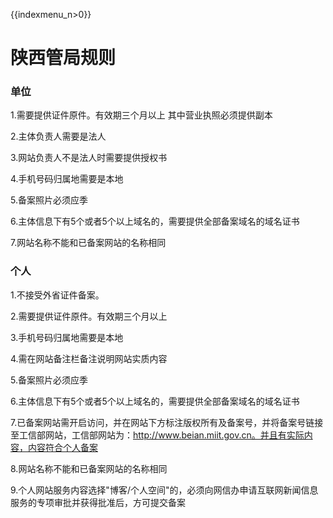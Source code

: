 {{indexmenu_n>0}}

# 陕西管局规则

### 单位

1.需要提供证件原件。有效期三个月以上 其中营业执照必须提供副本                                                                                                            

2.主体负责人需要是法人                                                                                                                                               

3.网站负责人不是法人时需要提供授权书                                                                                                                 

4.手机号码归属地需要是本地                                                                                                                                    

5.备案照片必须应季                                                                                                                      

6.主体信息下有5个或者5个以上域名的，需要提供全部备案域名的域名证书                                              

7.网站名称不能和已备案网站的名称相同

### 个人

1.不接受外省证件备案。                                                                                                                

2.需要提供证件原件。有效期三个月以上                                                                                                                        

3.手机号码归属地需要是本地                                                                                                           

4.需在网站备注栏备注说明网站实质内容                                                                                     

5.备案照片必须应季                                                                                                    

6.主体信息下有5个或者5个以上域名的，需要提供全部备案域名的域名证书                                                

7.已备案网站需开启访问，并在网站下方标注版权所有及备案号，并将备案号链接至工信部网站，工信部网站为：http://www.beian.miit.gov.cn。并且有实际内容，内容符合个人备案                                     

8.网站名称不能和已备案网站的名称相同                                                                            

9.个人网站服务内容选择"博客/个人空间"的，必须向网信办申请互联网新闻信息服务的专项审批并获得批准后，方可提交备案